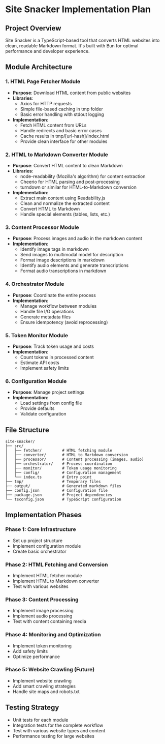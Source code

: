 # Site Snacker Implementation Plan

## Project Overview
Site Snacker is a TypeScript-based tool that converts HTML websites into clean, readable Markdown format. It's built with Bun for optimal performance and developer experience.

## Module Architecture

### 1. HTML Page Fetcher Module
- **Purpose**: Download HTML content from public websites
- **Libraries**:
  - Axios for HTTP requests
  - Simple file-based caching in tmp folder
  - Basic error handling with stdout logging
- **Implementation**:
  - Fetch HTML content from URLs
  - Handle redirects and basic error cases
  - Cache results in tmp/[url-hash]/index.html
  - Provide clean interface for other modules

### 2. HTML to Markdown Converter Module
- **Purpose**: Convert HTML content to clean Markdown
- **Libraries**:
  - node-readability (Mozilla's algorithm) for content extraction
  - Cheerio for HTML parsing and post-processing
  - turndown or similar for HTML-to-Markdown conversion
- **Implementation**:
  - Extract main content using Readability.js
  - Clean and normalize the extracted content
  - Convert HTML to Markdown
  - Handle special elements (tables, lists, etc.)

### 3. Content Processor Module
- **Purpose**: Process images and audio in the markdown content
- **Implementation**:
  - Identify image tags in markdown
  - Send images to multimodal model for description
  - Format image descriptions in markdown
  - Identify audio elements and generate transcriptions
  - Format audio transcriptions in markdown

### 4. Orchestrator Module
- **Purpose**: Coordinate the entire process
- **Implementation**:
  - Manage workflow between modules
  - Handle file I/O operations
  - Generate metadata files
  - Ensure idempotency (avoid reprocessing)

### 5. Token Monitor Module
- **Purpose**: Track token usage and costs
- **Implementation**:
  - Count tokens in processed content
  - Estimate API costs
  - Implement safety limits

### 6. Configuration Module
- **Purpose**: Manage project settings
- **Implementation**:
  - Load settings from config file
  - Provide defaults
  - Validate configuration

## File Structure
```
site-snacker/
├── src/
│   ├── fetcher/         # HTML fetching module
│   ├── converter/       # HTML to Markdown conversion
│   ├── processor/       # Content processing (images, audio)
│   ├── orchestrator/    # Process coordination
│   ├── monitor/         # Token usage monitoring
│   ├── config/          # Configuration management
│   └── index.ts         # Entry point
├── tmp/                 # Temporary files
├── output/              # Generated markdown files
├── config.json          # Configuration file
├── package.json         # Project dependencies
└── tsconfig.json        # TypeScript configuration
```

## Implementation Phases

### Phase 1: Core Infrastructure
- Set up project structure
- Implement configuration module
- Create basic orchestrator

### Phase 2: HTML Fetching and Conversion
- Implement HTML fetcher module
- Implement HTML to Markdown converter
- Test with various websites

### Phase 3: Content Processing
- Implement image processing
- Implement audio processing
- Test with content containing media

### Phase 4: Monitoring and Optimization
- Implement token monitoring
- Add safety limits
- Optimize performance

### Phase 5: Website Crawling (Future)
- Implement website crawling
- Add smart crawling strategies
- Handle site maps and robots.txt

## Testing Strategy
- Unit tests for each module
- Integration tests for the complete workflow
- Test with various website types and content
- Performance testing for large websites
